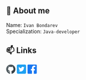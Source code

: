 
## :man: About me
Name: `Ivan Bondarev`<br> 
Specialization: `Java-developer`<br>
               
## :mailbox: Links
<!-- [![name](link to image on GH)](link to your URL) -->
<!-- /assets/images/electrocat.png -->
[![Github](images/gh.png)](https://github.com/ivan100kg)
[![Twitter](images/tw.png)](https://twitter.com/Ivan100kg)
[![Facebook](images/fb.png)](https://facebook.com/profile.php?id=100007209557127)
